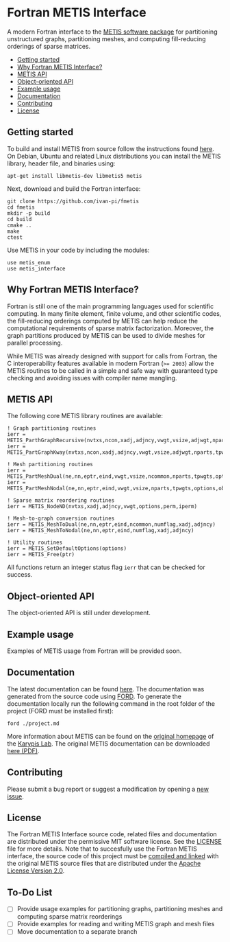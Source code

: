 # Fortran METIS Interface

A modern Fortran interface to the [METIS software package](http://glaros.dtc.umn.edu/gkhome/metis/metis/overview) for partitioning unstructured graphs, partitioning meshes, and computing fill-reducing orderings of sparse matrices.

* [Getting started](#getting-started)
* [Why Fortran METIS Interface?](#why-fortran-metis-interface)
* [METIS API](#metis-api)
* [Object-oriented API](#object-oriented-api)
* [Example usage](#example-usage)
* [Documentation](#dcoumentation)
* [Contributing](#contributing)
* [License](#license)

## Getting started

To build and install METIS from source follow the instructions found [here](http://glaros.dtc.umn.edu/gkhome/metis/metis/download). On Debian, Ubuntu and related Linux distributions you can install the METIS library, header file, and binaries using:
```
apt-get install libmetis-dev libmetis5 metis
```

Next, download and build the Fortran interface:

```
git clone https://github.com/ivan-pi/fmetis
cd fmetis
mkdir -p build
cd build
cmake ..
make
ctest
```

Use METIS in your code by including the modules:

```Fortran
use metis_enum
use metis_interface
```

## Why Fortran METIS Interface?

Fortran is still one of the main programming languages used for scientific computing. In many finite element, finite volume, and other scientific codes, the fill-reducing orderings computed by METIS can help reduce the computational requirements of sparse matrix factorization. Moreover, the graph partitions produced by METIS can be used to divide meshes for parallel processing. 

While METIS was already designed with support for calls from Fortran, the C interoperability features available in modern Fortran (`>= 2003`) allow the METIS routines to be called in a simple and safe way with guaranteed type checking and avoiding issues with compiler name mangling.

## METIS API

The following core METIS library routines are available:

```Fortran
! Graph partitioning routines
ierr = METIS_ParthGraphRecursive(nvtxs,ncon,xadj,adjncy,vwgt,vsize,adjwgt,nparts,tpwgts,ubvec,options,objval,part)
ierr = METIS_PartGraphKway(nvtxs,ncon,xadj,adjncy,vwgt,vsize,adjwgt,nparts,tpwgts,ubvec,options,objval,part)

! Mesh partitioning routines
ierr = METIS_PartMeshDual(ne,nn,eptr,eind,vwgt,vsize,ncommon,nparts,tpwgts,options,objval,epart,npart)
ierr = METIS_PartMeshNodal(ne,nn,eptr,eind,vwgt,vsize,nparts,tpwgts,options,objval,epart,npart)

! Sparse matrix reordering routines
ierr = METIS_NodeND(nvtxs,xadj,adjncy,vwgt,options,perm,iperm)

! Mesh-to-graph conversion routines
ierr = METIS_MeshToDual(ne,nn,eptr,eind,ncommon,numflag,xadj,adjncy)
ierr = METIS_MeshToNodal(ne,nn,eptr,eind,numflag,xadj,adjncy)

! Utility routines
ierr = METIS_SetDefaultOptions(options)
ierr = METIS_Free(ptr)
```

All functions return an integer status flag `ierr` that can be checked for success.

## Object-oriented API

The object-oriented API is still under development.

## Example usage

Examples of METIS usage from Fortran will be provided soon.

## Documentation

The latest documentation can be found [here](https://ivan-pi.github.io/fmetis/). The documentation was generated from the source code using [FORD](https://github.com/cmacmackin/ford). To generate the documentation locally run the following command in the root folder of the project (FORD must be installed first):
```
ford ./project.md
```
More information about METIS can be found on the [original homepage](http://glaros.dtc.umn.edu/gkhome/metis/metis/overview) of the [Karypis Lab](http://glaros.dtc.umn.edu/).
The original METIS documentation can be downloaded [here (PDF)](http://glaros.dtc.umn.edu/gkhome/fetch/sw/metis/manual.pdf).

## Contributing

Please submit a bug report or suggest a modification by opening a [new issue](https://github.com/ivan-pi/fmetis/issues/new).

## License

The Fortran METIS Interface source code, related files and documentation are distributed under the permissive MIT software license.  See the [LICENSE](https://raw.githubusercontent.com/ivan-pi/fmetis/master/LICENSE) file for more details. Note that to succesfully use the Fortran METIS interface, the source code of this project must be [compiled and linked](#compiling-and-linking) with the original METIS source files that are distributed under the [Apache License Version 2.0](http://www.apache.org/licenses/LICENSE-2.0). 

## To-Do List
- [ ] Provide usage examples for partitioning graphs, partitioning meshes and computing sparse matrix reorderings
- [ ] Provide examples for reading and writing METIS graph and mesh files
- [ ] Move documentation to a separate branch